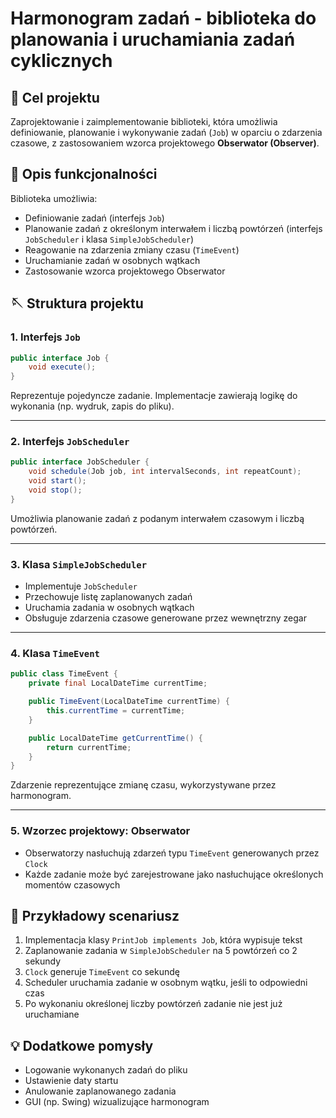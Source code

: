 # Harmonogram zadań - biblioteka do planowania i uruchamiania zadań cyklicznych

## 🎯 Cel projektu

Zaprojektowanie i zaimplementowanie biblioteki, która umożliwia definiowanie, planowanie i wykonywanie zadań (`Job`) w oparciu o zdarzenia czasowe, z zastosowaniem wzorca projektowego **Obserwator (Observer)**.

## 📆 Opis funkcjonalności

Biblioteka umożliwia:

* Definiowanie zadań (interfejs `Job`)
* Planowanie zadań z określonym interwałem i liczbą powtórzeń (interfejs `JobScheduler` i klasa `SimpleJobScheduler`)
* Reagowanie na zdarzenia zmiany czasu (`TimeEvent`)
* Uruchamianie zadań w osobnych wątkach
* Zastosowanie wzorca projektowego Obserwator

## 🪡 Struktura projektu

### 1. Interfejs `Job`

```java
public interface Job {
    void execute();
}
```

Reprezentuje pojedyncze zadanie. Implementacje zawierają logikę do wykonania (np. wydruk, zapis do pliku).

---

### 2. Interfejs `JobScheduler`

```java
public interface JobScheduler {
    void schedule(Job job, int intervalSeconds, int repeatCount);
    void start();
    void stop();
}
```

Umożliwia planowanie zadań z podanym interwałem czasowym i liczbą powtórzeń.

---

### 3. Klasa `SimpleJobScheduler`

* Implementuje `JobScheduler`
* Przechowuje listę zaplanowanych zadań
* Uruchamia zadania w osobnych wątkach
* Obsługuje zdarzenia czasowe generowane przez wewnętrzny zegar

---

### 4. Klasa `TimeEvent`

```java
public class TimeEvent {
    private final LocalDateTime currentTime;

    public TimeEvent(LocalDateTime currentTime) {
        this.currentTime = currentTime;
    }

    public LocalDateTime getCurrentTime() {
        return currentTime;
    }
}
```

Zdarzenie reprezentujące zmianę czasu, wykorzystywane przez harmonogram.

---

### 5. Wzorzec projektowy: Obserwator

* Obserwatorzy nasłuchują zdarzeń typu `TimeEvent` generowanych przez `Clock`
* Każde zadanie może być zarejestrowane jako nasłuchujące określonych momentów czasowych

## 🔄 Przykładowy scenariusz

1. Implementacja klasy `PrintJob implements Job`, która wypisuje tekst
2. Zaplanowanie zadania w `SimpleJobScheduler` na 5 powtórzeń co 2 sekundy
3. `Clock` generuje `TimeEvent` co sekundę
4. Scheduler uruchamia zadanie w osobnym wątku, jeśli to odpowiedni czas
5. Po wykonaniu określonej liczby powtórzeń zadanie nie jest już uruchamiane

## 💡 Dodatkowe pomysły

* Logowanie wykonanych zadań do pliku
* Ustawienie daty startu
* Anulowanie zaplanowanego zadania
* GUI (np. Swing) wizualizujące harmonogram
